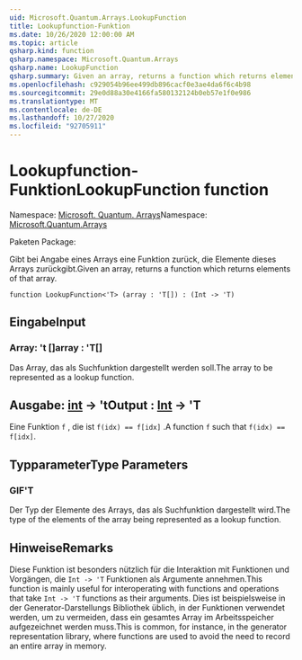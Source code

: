 ```yaml
---
uid: Microsoft.Quantum.Arrays.LookupFunction
title: Lookupfunction-Funktion
ms.date: 10/26/2020 12:00:00 AM
ms.topic: article
qsharp.kind: function
qsharp.namespace: Microsoft.Quantum.Arrays
qsharp.name: LookupFunction
qsharp.summary: Given an array, returns a function which returns elements of that array.
ms.openlocfilehash: c929054b96ee499db896cacf0e3ae4da6f6c4b98
ms.sourcegitcommit: 29e0d88a30e4166fa580132124b0eb57e1f0e986
ms.translationtype: MT
ms.contentlocale: de-DE
ms.lasthandoff: 10/27/2020
ms.locfileid: "92705911"
---
```

# <a name="lookupfunction-function"></a><span data-ttu-id="18d31-102">Lookupfunction-Funktion</span><span class="sxs-lookup"><span data-stu-id="18d31-102">LookupFunction function</span></span>

<span data-ttu-id="18d31-103">Namespace: [Microsoft. Quantum. Arrays](xref:Microsoft.Quantum.Arrays)</span><span class="sxs-lookup"><span data-stu-id="18d31-103">Namespace: [Microsoft.Quantum.Arrays](xref:Microsoft.Quantum.Arrays)</span></span>

<span data-ttu-id="18d31-104">Paketen [](https://nuget.org/packages/)</span><span class="sxs-lookup"><span data-stu-id="18d31-104">Package: [](https://nuget.org/packages/)</span></span>


<span data-ttu-id="18d31-105">Gibt bei Angabe eines Arrays eine Funktion zurück, die Elemente dieses Arrays zurückgibt.</span><span class="sxs-lookup"><span data-stu-id="18d31-105">Given an array, returns a function which returns elements of that array.</span></span>

```qsharp
function LookupFunction<'T> (array : 'T[]) : (Int -> 'T)
```


## <a name="input"></a><span data-ttu-id="18d31-106">Eingabe</span><span class="sxs-lookup"><span data-stu-id="18d31-106">Input</span></span>

### <a name="array--t"></a><span data-ttu-id="18d31-107">Array: 't []</span><span class="sxs-lookup"><span data-stu-id="18d31-107">array : 'T[]</span></span>

<span data-ttu-id="18d31-108">Das Array, das als Suchfunktion dargestellt werden soll.</span><span class="sxs-lookup"><span data-stu-id="18d31-108">The array to be represented as a lookup function.</span></span>



## <a name="output--int---t"></a><span data-ttu-id="18d31-109">Ausgabe: [int](xref:microsoft.quantum.lang-ref.int) -> 't</span><span class="sxs-lookup"><span data-stu-id="18d31-109">Output : [Int](xref:microsoft.quantum.lang-ref.int) -> 'T</span></span>

<span data-ttu-id="18d31-110">Eine Funktion `f` , die ist `f(idx) == f[idx]` .</span><span class="sxs-lookup"><span data-stu-id="18d31-110">A function `f` such that `f(idx) == f[idx]`.</span></span>

## <a name="type-parameters"></a><span data-ttu-id="18d31-111">Typparameter</span><span class="sxs-lookup"><span data-stu-id="18d31-111">Type Parameters</span></span>

### <a name="t"></a><span data-ttu-id="18d31-112">GIF</span><span class="sxs-lookup"><span data-stu-id="18d31-112">'T</span></span>

<span data-ttu-id="18d31-113">Der Typ der Elemente des Arrays, das als Suchfunktion dargestellt wird.</span><span class="sxs-lookup"><span data-stu-id="18d31-113">The type of the elements of the array being represented as a lookup function.</span></span>

## <a name="remarks"></a><span data-ttu-id="18d31-114">Hinweise</span><span class="sxs-lookup"><span data-stu-id="18d31-114">Remarks</span></span>

<span data-ttu-id="18d31-115">Diese Funktion ist besonders nützlich für die Interaktion mit Funktionen und Vorgängen, die `Int -> 'T` Funktionen als Argumente annehmen.</span><span class="sxs-lookup"><span data-stu-id="18d31-115">This function is mainly useful for interoperating with functions and operations that take `Int -> 'T` functions as their arguments.</span></span> <span data-ttu-id="18d31-116">Dies ist beispielsweise in der Generator-Darstellungs Bibliothek üblich, in der Funktionen verwendet werden, um zu vermeiden, dass ein gesamtes Array im Arbeitsspeicher aufgezeichnet werden muss.</span><span class="sxs-lookup"><span data-stu-id="18d31-116">This is common, for instance, in the generator representation library, where functions are used to avoid the need to record an entire array in memory.</span></span>